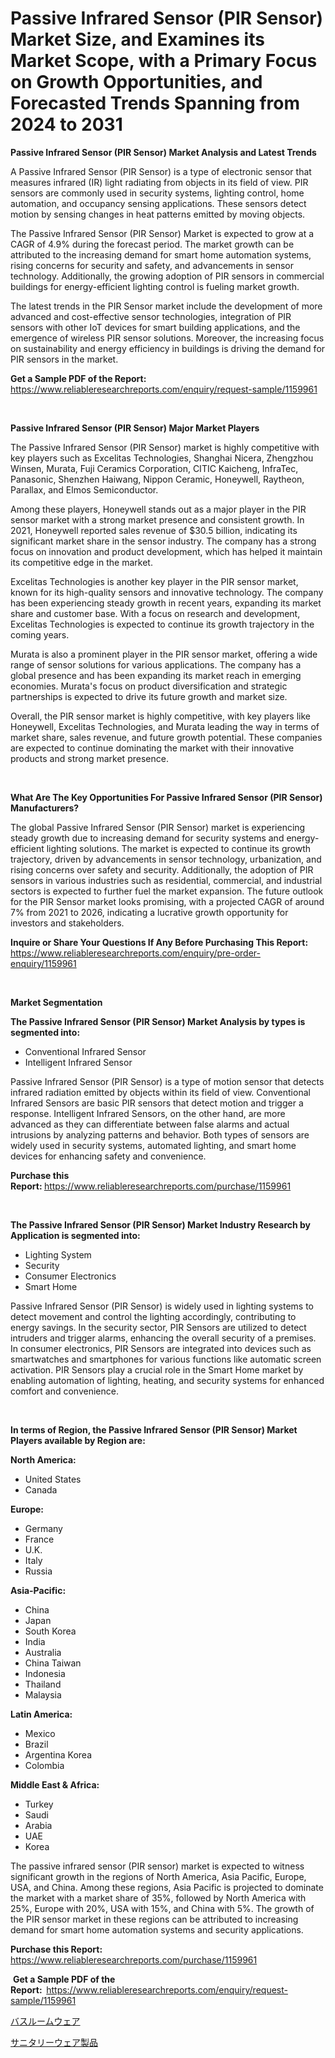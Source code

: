 <p><h1>Passive Infrared Sensor (PIR Sensor) Market Size, and Examines its Market Scope, with a Primary Focus on Growth Opportunities, and Forecasted Trends Spanning from 2024 to 2031</h1></p><p><strong>Passive Infrared Sensor (PIR Sensor) Market Analysis and Latest Trends</strong></p>
<p><p>A Passive Infrared Sensor (PIR Sensor) is a type of electronic sensor that measures infrared (IR) light radiating from objects in its field of view. PIR sensors are commonly used in security systems, lighting control, home automation, and occupancy sensing applications. These sensors detect motion by sensing changes in heat patterns emitted by moving objects.</p><p>The Passive Infrared Sensor (PIR Sensor) Market is expected to grow at a CAGR of 4.9% during the forecast period. The market growth can be attributed to the increasing demand for smart home automation systems, rising concerns for security and safety, and advancements in sensor technology. Additionally, the growing adoption of PIR sensors in commercial buildings for energy-efficient lighting control is fueling market growth.</p><p>The latest trends in the PIR Sensor market include the development of more advanced and cost-effective sensor technologies, integration of PIR sensors with other IoT devices for smart building applications, and the emergence of wireless PIR sensor solutions. Moreover, the increasing focus on sustainability and energy efficiency in buildings is driving the demand for PIR sensors in the market.</p></p>
<p><strong>Get a Sample PDF of the Report:&nbsp;</strong> <a href="https://www.reliableresearchreports.com/enquiry/request-sample/1159961">https://www.reliableresearchreports.com/enquiry/request-sample/1159961</a></p>
<p>&nbsp;</p>
<p><strong>Passive Infrared Sensor (PIR Sensor) Major Market Players</strong></p>
<p><p>The Passive Infrared Sensor (PIR Sensor) market is highly competitive with key players such as Excelitas Technologies, Shanghai Nicera, Zhengzhou Winsen, Murata, Fuji Ceramics Corporation, CITIC Kaicheng, InfraTec, Panasonic, Shenzhen Haiwang, Nippon Ceramic, Honeywell, Raytheon, Parallax, and Elmos Semiconductor.</p><p>Among these players, Honeywell stands out as a major player in the PIR sensor market with a strong market presence and consistent growth. In 2021, Honeywell reported sales revenue of $30.5 billion, indicating its significant market share in the sensor industry. The company has a strong focus on innovation and product development, which has helped it maintain its competitive edge in the market.</p><p>Excelitas Technologies is another key player in the PIR sensor market, known for its high-quality sensors and innovative technology. The company has been experiencing steady growth in recent years, expanding its market share and customer base. With a focus on research and development, Excelitas Technologies is expected to continue its growth trajectory in the coming years.</p><p>Murata is also a prominent player in the PIR sensor market, offering a wide range of sensor solutions for various applications. The company has a global presence and has been expanding its market reach in emerging economies. Murata's focus on product diversification and strategic partnerships is expected to drive its future growth and market size.</p><p>Overall, the PIR sensor market is highly competitive, with key players like Honeywell, Excelitas Technologies, and Murata leading the way in terms of market share, sales revenue, and future growth potential. These companies are expected to continue dominating the market with their innovative products and strong market presence.</p></p>
<p>&nbsp;</p>
<p><strong>What Are The Key Opportunities For Passive Infrared Sensor (PIR Sensor) Manufacturers?</strong></p>
<p><p>The global Passive Infrared Sensor (PIR Sensor) market is experiencing steady growth due to increasing demand for security systems and energy-efficient lighting solutions. The market is expected to continue its growth trajectory, driven by advancements in sensor technology, urbanization, and rising concerns over safety and security. Additionally, the adoption of PIR sensors in various industries such as residential, commercial, and industrial sectors is expected to further fuel the market expansion. The future outlook for the PIR Sensor market looks promising, with a projected CAGR of around 7% from 2021 to 2026, indicating a lucrative growth opportunity for investors and stakeholders.</p></p>
<p><strong>Inquire or Share Your Questions If Any Before Purchasing This Report:</strong> <a href="https://www.reliableresearchreports.com/enquiry/pre-order-enquiry/1159961">https://www.reliableresearchreports.com/enquiry/pre-order-enquiry/1159961</a></p>
<p>&nbsp;</p>
<p><strong>Market Segmentation</strong></p>
<p><strong>The Passive Infrared Sensor (PIR Sensor) Market Analysis by types is segmented into:</strong></p>
<p><ul><li>Conventional Infrared Sensor</li><li>Intelligent Infrared Sensor</li></ul></p>
<p><p>Passive Infrared Sensor (PIR Sensor) is a type of motion sensor that detects infrared radiation emitted by objects within its field of view. Conventional Infrared Sensors are basic PIR sensors that detect motion and trigger a response. Intelligent Infrared Sensors, on the other hand, are more advanced as they can differentiate between false alarms and actual intrusions by analyzing patterns and behavior. Both types of sensors are widely used in security systems, automated lighting, and smart home devices for enhancing safety and convenience.</p></p>
<p><strong>Purchase this Report:&nbsp;</strong><a href="https://www.reliableresearchreports.com/purchase/1159961">https://www.reliableresearchreports.com/purchase/1159961</a></p>
<p>&nbsp;</p>
<p><strong>The Passive Infrared Sensor (PIR Sensor) Market Industry Research by Application is segmented into:</strong></p>
<p><ul><li>Lighting System</li><li>Security</li><li>Consumer Electronics</li><li>Smart Home</li></ul></p>
<p><p>Passive Infrared Sensor (PIR Sensor) is widely used in lighting systems to detect movement and control the lighting accordingly, contributing to energy savings. In the security sector, PIR Sensors are utilized to detect intruders and trigger alarms, enhancing the overall security of a premises. In consumer electronics, PIR Sensors are integrated into devices such as smartwatches and smartphones for various functions like automatic screen activation. PIR Sensors play a crucial role in the Smart Home market by enabling automation of lighting, heating, and security systems for enhanced comfort and convenience.</p></p>
<p>&nbsp;</p>
<p><strong>In terms of Region, the Passive Infrared Sensor (PIR Sensor) Market Players available by Region are:</strong></p>
<p>
    <p> <strong> North America: </strong>
        <ul>
            <li>United States</li>
            <li>Canada</li>
        </ul>
        </p> 
    <p> <strong> Europe: </strong>
        <ul>
            <li>Germany</li>
            <li>France</li>
            <li>U.K.</li>
            <li>Italy</li>
            <li>Russia</li>
        </ul>
        </p> 
    <p> <strong> Asia-Pacific: </strong>
        <ul>
            <li>China</li>
            <li>Japan</li>
            <li>South Korea</li>
            <li>India</li>
            <li>Australia</li>
            <li>China Taiwan</li>
            <li>Indonesia</li>
            <li>Thailand</li>
            <li>Malaysia</li>
        </ul>
        </p> 
    <p> <strong> Latin America: </strong>
        <ul>
            <li>Mexico</li>
            <li>Brazil</li>
            <li>Argentina Korea</li>
            <li>Colombia</li>
        </ul>
        </p> 
    <p> <strong> Middle East & Africa: </strong>
        <ul>
            <li>Turkey</li>
            <li>Saudi</li>
            <li>Arabia</li>
            <li>UAE</li>
            <li>Korea</li>
        </ul>
    </p>
    </p>
<p><p>The passive infrared sensor (PIR sensor) market is expected to witness significant growth in the regions of North America, Asia Pacific, Europe, USA, and China. Among these regions, Asia Pacific is projected to dominate the market with a market share of 35%, followed by North America with 25%, Europe with 20%, USA with 15%, and China with 5%. The growth of the PIR sensor market in these regions can be attributed to increasing demand for smart home automation systems and security applications.</p></p>
<p><strong>Purchase this Report: </strong><a href="https://www.reliableresearchreports.com/purchase/1159961">https://www.reliableresearchreports.com/purchase/1159961</a></p>
<p>&nbsp;<strong>Get a Sample PDF of the Report:&nbsp;&nbsp;</strong><a href="https://www.reliableresearchreports.com/enquiry/request-sample/1159961">https://www.reliableresearchreports.com/enquiry/request-sample/1159961</a></p>
<p><strong></strong></p>
<p><p><a href="https://github.com/laurenreichert/Market-Research-Report-List-1/blob/main/218433812588.md">バスルームウェア</a></p><p><a href="https://github.com/RodHoppe07/Market-Research-Report-List-1/blob/main/265875812589.md">サニタリーウェア製品</a></p></p>